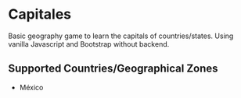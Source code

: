 # Capitales

Basic geography game to learn the capitals of countries/states. Using vanilla Javascript and Bootstrap without backend.

## Supported Countries/Geographical Zones

- México